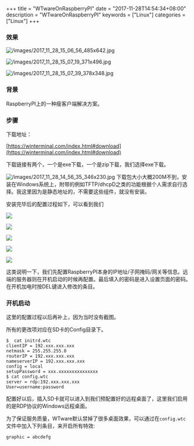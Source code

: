 +++
title = "WTwareOnRaspberryPI"
date = "2017-11-28T14:54:34+08:00"
description = "WTwareOnRaspberryPI"
keywords = ["Linux"]
categories = ["Linux"]
+++
### 效果

![/images/2017_11_28_15_06_56_485x642.jpg](/images/2017_11_28_15_06_56_485x642.jpg)

![/images/2017_11_28_15_07_19_371x496.jpg](/images/2017_11_28_15_07_19_371x496.jpg)

![/images/2017_11_28_15_07_39_378x348.jpg](/images/2017_11_28_15_07_39_378x348.jpg)

### 背景
RaspberryPI上的一种瘦客户端解决方案。
### 步骤
下载地址：    

[https://winterminal.com/index.html#download](https://winterminal.com/index.html#download)    

下载链接有两个，一个是exe下载，一个是zip下载，我们选择exe下载。    

![/images/2017_11_28_14_56_35_346x230.jpg](/images/2017_11_28_14_56_35_346x230.jpg)
下载包大小大概200M不到，安装在Windows系统上，附带的例如TFTP/dhcpD之类的功能根据个人需求自行选择。我这里因为是静态地址的，不需要这些组件，就没有安装。    

安装完毕后的配置过程如下，可以看到我们

![](/images/2017_11_28_09_10_28_1053x783.jpg)

![](/images/2017_11_28_09_11_33_846x757.jpg)

![](/images/2017_11_28_09_12_57_847x761.jpg)

![](/images/2017_11_28_09_15_18_860x761.jpg)

![](/images/2017_11_28_09_15_38_851x768.jpg)

这类说明一下，我们先配置RaspberryPI本身的IP地址/子网掩码/网关等信息。远端的服务器则在开机启动的时候再配置。最后填入的密码是进入设置页面的密码。在开机加电时按DEL键进入修改的条目。    

### 开机启动
这里的配置过程以后再补上，因为当时没有截图。    

所有的更改项对应在SD卡的Config目录下。    

```
$  cat initrd.wtc 
clientIP = 192.xxx.xxx.xxx
netmask = 255.255.255.0
routerIP = 192.xxx.xxx.xxx
nameserverIP = 192.xxx.xxx.xxx
config = local
setupPassword = xxx.xxxxxxxxxxxxxxx
$ cat config.wtc 
server = rdp:192.xxx.xxx.xxx
User=username:password
```

配置好以后，插入SD卡就可以进入到我们预配置好的远程桌面了，这里我们启用的是RDP协议的Windows远程桌面。    

为了保证服务质量，WTware默认禁掉了很多桌面效果，可以通过在`config.wtc`文件中加入下列条目，来开启所有特效:    

```
graphic = abcdefg
```
